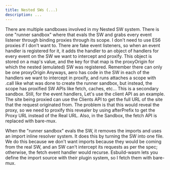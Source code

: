 ```yaml
---
title: Nested SWs (...)
description: ...
---
```


There are multiple sandboxes involved in my Nested SW system. There is one "runner sandbox" where that evals the SW and grabs every event listener through binding proxies through its scope. I don't need to use ES6 proxies if I don't want to. There are fake event listeners, so when an event handler is registered for it, it adds the handler to an object of handlers for every event on the SW we want to intercept and proxify. This object is stored on a map's value, and the key for that map is the proxyOrigin for which the nested (emulated) SW was registered. Remember there can only be one proxyOrigin Anyways, aero has code in the SW in each of the handlers we want to intercept in proxify, and runs attaches a scope with .call like what was done to create the runner sandbox, but instead, the scope has proxified SW APIs like fetch, caches, etc... This is a secondary sandbox. Still, for the event handlers, Let's use the client API as an example. The site being proxied can use the Clients API to get the full URL of the site that the request originated from. The problem is that this would reveal the proxy, so we need to proxify this revealer by using afterPrefix to get the Proxy URL instead of the Real URL. Also, in the Sandbox, the fetch API is replaced with bare-mux.

When the "runner sandbox" evals the SW, it removes the imports and uses an import inline resolver system. It does this by turning the SW into one file. We do this because we don't want imports because they would be coming from the real SW, and an SW can't intercept its requests as per the spec; otherwise, the fetch event handler would recurse. Esbuild-wasm lets you define the import source with their plugin system, so I fetch them with bare-mux.
